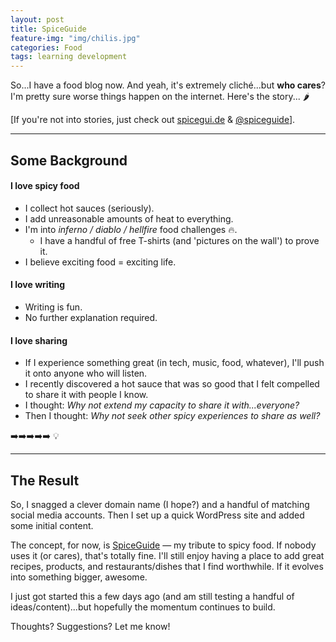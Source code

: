 ```yaml
---
layout: post
title: SpiceGuide
feature-img: "img/chilis.jpg"
categories: Food
tags: learning development
---
```

So...I have a food blog now. And yeah, it's extremely cliché...but **who cares**? I'm pretty sure worse things happen on the internet. Here's the story... 🌶

[If you're not into stories, just check out [spicegui.de](http://spicegui.de) &amp; [@spiceguide](http://instagram.com/spiceguide)].

---

## Some Background

#### I love spicy food

- I collect hot sauces (seriously).
- I add unreasonable amounts of heat to everything.
- I'm into _inferno / diablo / hellfire_ food challenges :fire:.
    - I have a handful of free T-shirts (and 'pictures on the wall') to prove it.
- I believe exciting food = exciting life.

#### I love writing

- Writing is fun.
- No further explanation required.

#### I love sharing

- If I experience something great (in tech, music, food, whatever), I'll push it onto anyone who will listen.
- I recently discovered a hot sauce that was so good that I felt compelled to share it with people I know.
- I thought: _Why not extend my capacity to share it with...everyone?_ 
- Then I thought: _Why not seek other spicy experiences to share as well?_ 

:arrow_right::arrow_right::arrow_right::arrow_right::arrow_right: :bulb:

---

## The Result

So, I snagged a clever domain name (I hope?) and a handful of matching social media accounts. Then I set up a quick WordPress site and added some initial content.

The concept, for now, is [SpiceGuide](http://spicegui.de) &mdash; my tribute to spicy food. If nobody uses it (or cares), that's totally fine. I'll still enjoy having a place to add great recipes, products, and restaurants/dishes that I find worthwhile. If it evolves into something bigger, awesome.

I just got started this a few days ago (and am still testing a handful of ideas/content)...but hopefully the momentum continues to build.

Thoughts? Suggestions? Let me know!